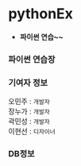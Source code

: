 # pythonEx
- **파이썬 연습~~**

### 파이썬 연습장


### 기여자 정보
오민주 : ```개발자```   
장누가 : ```개발자```   
곽민성 : ```개발자```   
이현선 : ```디자이너```   

### DB정보
```

```
